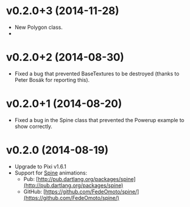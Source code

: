 # v0.2.0+3 (2014-11-28)

- New Polygon class.
- 

# v0.2.0+2 (2014-08-30)

- Fixed a bug that prevented BaseTextures to be destroyed (thanks to Peter Bosák for reporting this).

# v0.2.0+1 (2014-08-20)

- Fixed a bug in the Spine class that prevented the Powerup example to show correctly.

# v0.2.0 (2014-08-19)

- Upgrade to Pixi v1.6.1
- Support for [Spine](http://esotericsoftware.com/) animations:
  - Pub: [http://pub.dartlang.org/packages/spine](http://pub.dartlang.org/packages/spine)
  - GitHub: [https://github.com/FedeOmoto/spine/](https://github.com/FedeOmoto/spine/)

